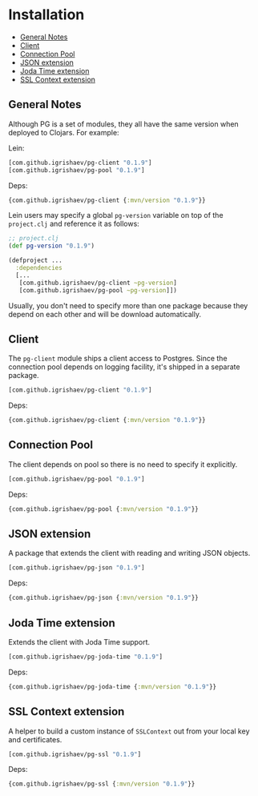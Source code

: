 # Installation

<!-- toc -->

- [General Notes](#general-notes)
- [Client](#client)
- [Connection Pool](#connection-pool)
- [JSON extension](#json-extension)
- [Joda Time extension](#joda-time-extension)
- [SSL Context extension](#ssl-context-extension)

<!-- tocstop -->

## General Notes

Although PG is a set of modules, they all have the same version when deployed to
Clojars. For example:

Lein:

~~~clojure
[com.github.igrishaev/pg-client "0.1.9"]
[com.github.igrishaev/pg-pool "0.1.9"]
~~~

Deps:

~~~clojure
{com.github.igrishaev/pg-client {:mvn/version "0.1.9"}}
~~~

Lein users may specify a global `pg-version` variable on top of the
`project.clj` and reference it as follows:

~~~clojure
;; project.clj
(def pg-version "0.1.9")

(defproject ...
  :dependencies
  [...
   [com.github.igrishaev/pg-client ~pg-version]
   [com.github.igrishaev/pg-pool ~pg-version]])
~~~

Usually, you don't need to specify more than one package because they depend on
each other and will be download automatically.

## Client

The `pg-client` module ships a client access to Postgres. Since the connection
pool depends on logging facility, it's shipped in a separate package.

~~~clojure
[com.github.igrishaev/pg-client "0.1.9"]
~~~

Deps:

~~~clojure
{com.github.igrishaev/pg-client {:mvn/version "0.1.9"}}
~~~

## Connection Pool

The client depends on pool so there is no need to specify it explicitly.

~~~clojure
[com.github.igrishaev/pg-pool "0.1.9"]
~~~

Deps:

~~~clojure
{com.github.igrishaev/pg-pool {:mvn/version "0.1.9"}}
~~~

## JSON extension

A package that extends the client with reading and writing JSON objects.

~~~clojure
[com.github.igrishaev/pg-json "0.1.9"]
~~~

Deps:

~~~clojure
{com.github.igrishaev/pg-json {:mvn/version "0.1.9"}}
~~~

## Joda Time extension

Extends the client with Joda Time support.

~~~clojure
[com.github.igrishaev/pg-joda-time "0.1.9"]
~~~

Deps:

~~~clojure
{com.github.igrishaev/pg-joda-time {:mvn/version "0.1.9"}}
~~~

## SSL Context extension

A helper to build a custom instance of `SSLContext` out from your local key and
certificates.

~~~clojure
[com.github.igrishaev/pg-ssl "0.1.9"]
~~~

Deps:

~~~clojure
{com.github.igrishaev/pg-ssl {:mvn/version "0.1.9"}}
~~~
